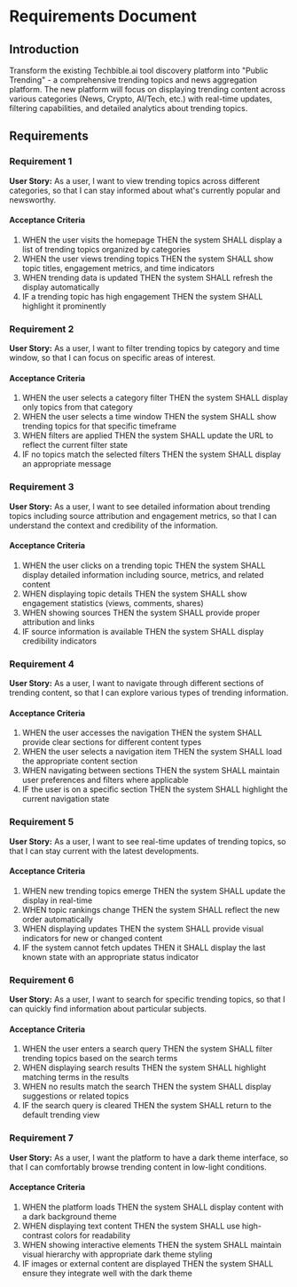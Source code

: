 # Requirements Document

## Introduction

Transform the existing Techbible.ai tool discovery platform into "Public Trending" - a comprehensive trending topics and news aggregation platform. The new platform will focus on displaying trending content across various categories (News, Crypto, AI/Tech, etc.) with real-time updates, filtering capabilities, and detailed analytics about trending topics.

## Requirements

### Requirement 1

**User Story:** As a user, I want to view trending topics across different categories, so that I can stay informed about what's currently popular and newsworthy.

#### Acceptance Criteria

1. WHEN the user visits the homepage THEN the system SHALL display a list of trending topics organized by categories
2. WHEN the user views trending topics THEN the system SHALL show topic titles, engagement metrics, and time indicators
3. WHEN trending data is updated THEN the system SHALL refresh the display automatically
4. IF a trending topic has high engagement THEN the system SHALL highlight it prominently

### Requirement 2

**User Story:** As a user, I want to filter trending topics by category and time window, so that I can focus on specific areas of interest.

#### Acceptance Criteria

1. WHEN the user selects a category filter THEN the system SHALL display only topics from that category
2. WHEN the user selects a time window THEN the system SHALL show trending topics for that specific timeframe
3. WHEN filters are applied THEN the system SHALL update the URL to reflect the current filter state
4. IF no topics match the selected filters THEN the system SHALL display an appropriate message

### Requirement 3

**User Story:** As a user, I want to see detailed information about trending topics including source attribution and engagement metrics, so that I can understand the context and credibility of the information.

#### Acceptance Criteria

1. WHEN the user clicks on a trending topic THEN the system SHALL display detailed information including source, metrics, and related content
2. WHEN displaying topic details THEN the system SHALL show engagement statistics (views, comments, shares)
3. WHEN showing sources THEN the system SHALL provide proper attribution and links
4. IF source information is available THEN the system SHALL display credibility indicators

### Requirement 4

**User Story:** As a user, I want to navigate through different sections of trending content, so that I can explore various types of trending information.

#### Acceptance Criteria

1. WHEN the user accesses the navigation THEN the system SHALL provide clear sections for different content types
2. WHEN the user selects a navigation item THEN the system SHALL load the appropriate content section
3. WHEN navigating between sections THEN the system SHALL maintain user preferences and filters where applicable
4. IF the user is on a specific section THEN the system SHALL highlight the current navigation state

### Requirement 5

**User Story:** As a user, I want to see real-time updates of trending topics, so that I can stay current with the latest developments.

#### Acceptance Criteria

1. WHEN new trending topics emerge THEN the system SHALL update the display in real-time
2. WHEN topic rankings change THEN the system SHALL reflect the new order automatically
3. WHEN displaying updates THEN the system SHALL provide visual indicators for new or changed content
4. IF the system cannot fetch updates THEN it SHALL display the last known state with an appropriate status indicator

### Requirement 6

**User Story:** As a user, I want to search for specific trending topics, so that I can quickly find information about particular subjects.

#### Acceptance Criteria

1. WHEN the user enters a search query THEN the system SHALL filter trending topics based on the search terms
2. WHEN displaying search results THEN the system SHALL highlight matching terms in the results
3. WHEN no results match the search THEN the system SHALL display suggestions or related topics
4. IF the search query is cleared THEN the system SHALL return to the default trending view

### Requirement 7

**User Story:** As a user, I want the platform to have a dark theme interface, so that I can comfortably browse trending content in low-light conditions.

#### Acceptance Criteria

1. WHEN the platform loads THEN the system SHALL display content with a dark background theme
2. WHEN displaying text content THEN the system SHALL use high-contrast colors for readability
3. WHEN showing interactive elements THEN the system SHALL maintain visual hierarchy with appropriate dark theme styling
4. IF images or external content are displayed THEN the system SHALL ensure they integrate well with the dark theme